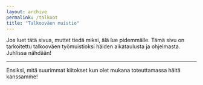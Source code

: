 ```yaml
---
layout: archive
permalink: /talkoot
title: "Talkooväen muistio"
---
```


Jos luet tätä sivua, muttet tiedä miksi, älä lue pidemmälle. Tämä sivu on tarkoitettu talkooväen työmuistioksi häiden aikataulusta ja ohjelmasta. Juhlissa nähdään!
***
Ensiksi, mitä suurimmat kiitokset kun olet mukana toteuttamassa häitä kanssamme!
